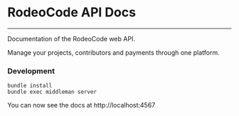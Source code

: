 # RodeoCode API Docs
-----------------

Documentation of the RodeoCode web API.

Manage your projects, contributors and payments through one platform.

### Development

```shell
bundle install
bundle exec middleman server
```

You can now see the docs at http://localhost:4567
